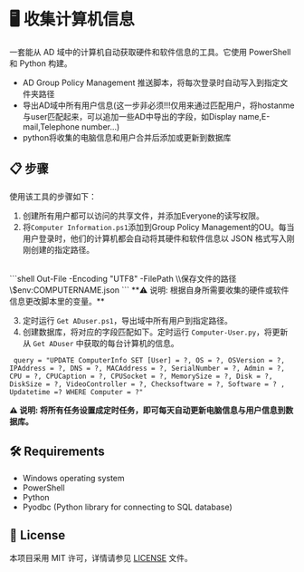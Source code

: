 # 🖥️  收集计算机信息

一套能从 AD 域中的计算机自动获取硬件和软件信息的工具。它使用 PowerShell 和 Python 构建。

- AD Group Policy Management 推送脚本，将每次登录时自动写入到指定文件夹路径
- 导出AD域中所有用户信息(这一步非必须!!!仅用来通过匹配用户，将hostanme与user匹配起来，可以追加一些AD中导出的字段，如Display name,E-mail,Telephone number...)
- python将收集的电脑信息和用户合并后添加或更新到数据库


## 📋 步骤

使用该工具的步骤如下：

1. 创建所有用户都可以访问的共享文件，并添加Everyone的读写权限。
2. 将`Computer Information.ps1`添加到Group Policy Management的OU。每当用户登录时，他们的计算机都会自动将其硬件和软件信息以 JSON 格式写入刚刚创建的指定路径。
<br>
```shell
Out-File -Encoding "UTF8" -FilePath \\保存文件的路径\$env:COMPUTERNAME.json
```
**⚠️ 说明: 根据自身所需要收集的硬件或软件信息更改脚本里的变量。**



3. 定时运行 `Get ADuser.ps1`，导出域中所有用户到指定路径。
4. 创建数据库，将对应的字段匹配如下。定时运行 `Computer-User.py`，将更新从 `Get ADuser` 中获取的每台计算机的信息。
```shell
 query = "UPDATE ComputerInfo SET [User] = ?, OS = ?, OSVersion = ?, IPAddress = ?, DNS = ?, MACAddress = ?, SerialNumber = ?, Admin = ?, CPU = ?, CPUCaption = ?, CPUSocket = ?, MemorySize = ?, Disk = ?, DiskSize = ?, VideoController = ?, Checksoftware = ?, Software = ? , Updatetime =? WHERE Computer = ?"
```
**⚠️ 说明: 将所有任务设置成定时任务，即可每天自动更新电脑信息与用户信息到数据库。**

## 🛠️ Requirements

- Windows operating system
- PowerShell
- Python
- Pyodbc (Python library for connecting to SQL database)

## 📝 License

本项目采用 MIT 许可，详情请参见 [LICENSE](LICENSE) 文件。
